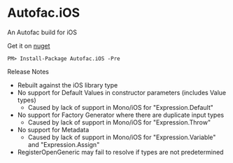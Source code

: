 Autofac.iOS
===========

An Autofac build for iOS

Get it on [nuget](https://www.nuget.org/packages/Autofac.iOS/)

```
PM> Install-Package Autofac.iOS -Pre
```

Release Notes
  * Rebuilt against the iOS library type
  * No support for Default Values in constructor parameters (includes Value types)
    * Caused by lack of support in Mono/iOS for "Expression.Default"
  * No support for Factory Generator where there are duplicate input types
    * Caused by lack of support in Mono/iOS for "Expression.Throw"
  * No support for Metadata
    * Caused by lack of support in Mono/iOS for "Expression.Variable" and "Expression.Assign"
  * RegisterOpenGeneric may fail to resolve if types are not predetermined

